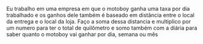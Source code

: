 Eu trabalho em uma empresa em que o motoboy ganha uma taxa por dia trabalhado e os ganhos dele também é baseado em distância entre o local da entrega e o local da loja.
Faço a soma dessa distancia e multiplico por um numero para ter o total de quilômetro e somo também com a diária para saber quanto o motoboy vai ganhar por dia, semana ou mês
